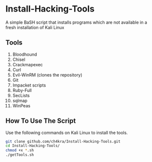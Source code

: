 # Install-Hacking-Tools
A simple BaSH script that installs programs which are not available in a fresh installation of Kali Linux

## Tools
1. Bloodhound
2. Chisel 
3. Crackmapexec
4. Curl
5. Evil-WinRM (clones the repository)
6. Git
7. Impacket scripts
8. Ruby-Full
9. SecLists
10. sqlmap
11. WinPeas

## How To Use The Script
Use the following commands on Kali Linux to install the tools.

```bash
git clone github.com/ch4kra/Install-Hacking-Tools.git
cd Install-Hacking-Tools/
chmod +x *.sh 
./getTools.sh
```

